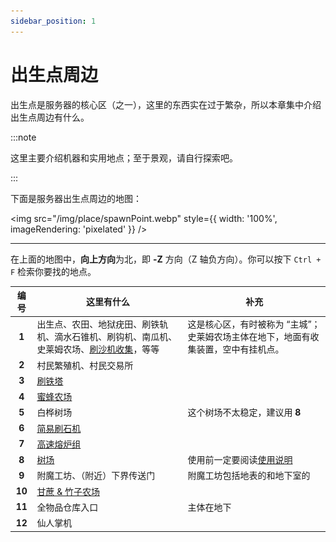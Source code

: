 ```yaml
---
sidebar_position: 1
---
```


# 出生点周边

出生点是服务器的核心区（之一），这里的东西实在过于繁杂，所以本章集中介绍出生点周边有什么。

:::note

这里主要介绍机器和实用地点；至于景观，请自行探索吧。

:::

下面是服务器出生点周边的地图：

<img src="/img/place/spawnPoint.webp" style={{ width: '100%', imageRendering: 'pixelated' }} />

---

在上面的地图中，**向上方向**为北，即 **-Z** 方向（Z 轴负方向）。你可以按下 `Ctrl + F` 检索你要找的地点。

|  编号  | 这里有什么                                                   | 补充                                                         |
| :----: | ------------------------------------------------------------ | ------------------------------------------------------------ |
| **1**  | 出生点、农田、地狱疣田、刷铁轨机、滴水石锥机、刷钩机、南瓜机、史莱姆农场、[刷沙机收集](/docs/place/machine/刷沙机#收集装置)，等等 | 这是核心区，有时被称为 “主城”；史莱姆农场主体在地下，地面有收集装置，空中有挂机点。 |
| **2**  | 村民繁殖机、村民交易所                                       |                                                              |
| **3**  | [刷铁塔](/docs/place/machine/overworld/刷铁塔)               |                                                              |
| **4**  | [蜜蜂农场](/docs/place/tinymachine#蜜蜂农场)                 |                                                              |
| **5**  | 白桦树场                                                     | 这个树场不太稳定，建议用 **8**                               |
| **6**  | [简易刷石机](/docs/place/tinymachine#简易刷石机)             |                                                              |
| **7**  | [高速熔炉组](/docs/place/machine/高速熔炉组)                 |                                                              |
| **8**  | [树场](/docs/place/machine/overworld/树场)                   | 使用前一定要阅读[使用说明](/docs/place/machine/overworld/树场#使用前必读) |
| **9**  | 附魔工坊、（附近）下界传送门                                 | 附魔工坊包括地表的和地下室的                                 |
| **10** | [甘蔗 & 竹子农场](/docs/place/machine/overworld/甘蔗农场)    |                                                              |
| **11** | 全物品仓库入口                                               | 主体在地下                                                   |
| **12** | 仙人掌机                                                     |                                                              |

